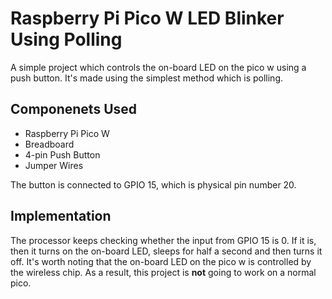 # Raspberry Pi Pico W LED Blinker Using Polling
A simple project which controls the on-board LED on the pico w using a push button. It's made using the simplest method which is polling.
## Componenets Used
* Raspberry Pi Pico W
* Breadboard
* 4-pin Push Button
* Jumper Wires

The button is connected to GPIO 15, which is physical pin number 20.
## Implementation
The processor keeps checking whether the input from GPIO 15 is 0. If it is, then it turns on the on-board LED, sleeps for half a second and then turns it off. It's worth noting that the on-board LED on the pico w is controlled by the wireless chip. As a result, this project is **not** going to work on a normal pico.
